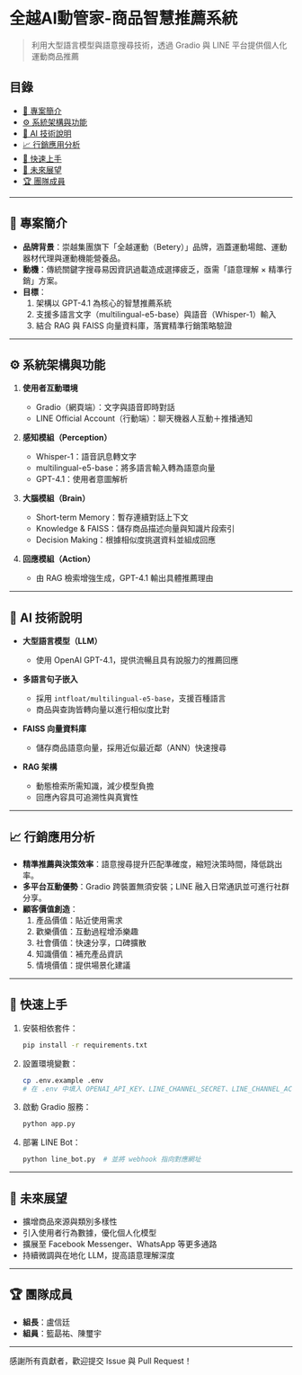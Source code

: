 # 全越AI動管家-商品智慧推薦系統

> 利用大型語言模型與語意搜尋技術，透過 Gradio 與 LINE 平台提供個人化運動商品推薦

## 目錄

- [📌 專案簡介](#專案簡介)
- [⚙️ 系統架構與功能](#系統架構與功能)
- [🤖 AI 技術說明](#ai-技術說明)
- [📈 行銷應用分析](#行銷應用分析)
- [🚀 快速上手](#快速上手)
- [🔮 未來展望](#未來展望)
- [🏆 團隊成員](#團隊成員)

---

## 📌 專案簡介

- **品牌背景**：崇越集團旗下「全越運動（Betery）」品牌，涵蓋運動場館、運動器材代理與運動機能營養品。
- **動機**：傳統關鍵字搜尋易因資訊過載造成選擇疲乏，亟需「語意理解 × 精準行銷」方案。
- **目標**：
  1. 架構以 GPT-4.1 為核心的智慧推薦系統
  2. 支援多語言文字（multilingual-e5-base）與語音（Whisper-1）輸入
  3. 結合 RAG 與 FAISS 向量資料庫，落實精準行銷策略驗證

---

## ⚙️ 系統架構與功能

1. **使用者互動環境**
   - Gradio（網頁端）：文字與語音即時對話
   - LINE Official Account（行動端）：聊天機器人互動＋推播通知

2. **感知模組（Perception）**
   - Whisper-1：語音訊息轉文字
   - multilingual-e5-base：將多語言輸入轉為語意向量
   - GPT-4.1：使用者意圖解析

3. **大腦模組（Brain）**
   - Short-term Memory：暫存連續對話上下文
   - Knowledge & FAISS：儲存商品描述向量與知識片段索引
   - Decision Making：根據相似度挑選資料並組成回應

4. **回應模組（Action）**
   - 由 RAG 檢索增強生成，GPT-4.1 輸出具體推薦理由

---

## 🤖 AI 技術說明

- **大型語言模型（LLM）**
  - 使用 OpenAI GPT-4.1，提供流暢且具有說服力的推薦回應

- **多語言句子嵌入**
  - 採用 `intfloat/multilingual-e5-base`，支援百種語言
  - 商品與查詢皆轉向量以進行相似度比對

- **FAISS 向量資料庫**
  - 儲存商品語意向量，採用近似最近鄰（ANN）快速搜尋

- **RAG 架構**
  - 動態檢索所需知識，減少模型負擔
  - 回應內容具可追溯性與真實性

---

## 📈 行銷應用分析

- **精準推薦與決策效率**：語意搜尋提升匹配準確度，縮短決策時間，降低跳出率。
- **多平台互動優勢**：Gradio 跨裝置無須安裝；LINE 融入日常通訊並可進行社群分享。
- **顧客價值創造**：
  1. 產品價值：貼近使用需求
  2. 歡樂價值：互動過程增添樂趣
  3. 社會價值：快速分享，口碑擴散
  4. 知識價值：補充產品資訊
  5. 情境價值：提供場景化建議

---


## 🚀 快速上手

1. 安裝相依套件：
   ```bash
   pip install -r requirements.txt
   ```
2. 設置環境變數：
   ```bash
   cp .env.example .env
   # 在 .env 中填入 OPENAI_API_KEY、LINE_CHANNEL_SECRET、LINE_CHANNEL_ACCESS_TOKEN
   ```
3. 啟動 Gradio 服務：
   ```bash
   python app.py
   ```
4. 部署 LINE Bot：
   ```bash
   python line_bot.py  # 並將 webhook 指向對應網址
   ```

---

## 🔮 未來展望

- 擴增商品來源與類別多樣性
- 引入使用者行為數據，優化個人化模型
- 擴展至 Facebook Messenger、WhatsApp 等更多通路
- 持續微調與在地化 LLM，提高語意理解深度

---

## 🏆 團隊成員

- **組長**：盧信廷
- **組員**：籃勗祐、陳璽宇

---

感謝所有貢獻者，歡迎提交 Issue 與 Pull Request！

